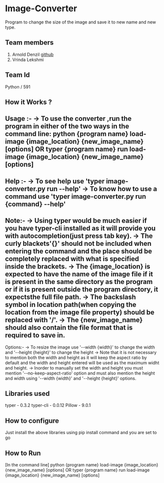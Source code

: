 # Image-Converter
Program to change the size of the image and save it to new name and new type.

## Team members
1. Arnold Denzil [github](https://github.com/arnolddenzil)
2. Vrinda Lekshmi

## Team Id
Python / 591

## How it Works ?
   Usage :-
-> To use the converter ,run the program in either of the two ways in the command line: 
    python {program name} load-image {image_location} {new_image_name} [options]
                                        OR
    typer {program name} run load-image {image_location} {new_image_name} [options]
----------------------------------------------------------------------------------------------------------------
   Help :-
-> To see help use 'typer image-converter.py run --help'
-> To know how to use a command use 'typer image-converter.py run {command} --help'
----------------------------------------------------------------------------------------------------------------
   Note:-
-> Using typer would be much easier if you have typer-cli installed as it will provide you with 
   autocompletion(just press tab key).
-> The curly blackets'{}' should not be included when entering the command and the place should be completely 
   replaced with what is specified inside the brackets.
-> The {image_location} is expected to have the name of the image file if it is present in the same directory 
   as the program or if it is present outside the program directory, it expectsthe full file path.
-> The backslash symbol in location path(when copying the location from the image file property) should be
   replaced with '/'.
-> The {new_image_name} should also contain the file format that is required to save in.
----------------------------------------------------------------------------------------------------------------
   Options:-
-> To resize the image use '--width {width}' to change the width and '--height {height}' to change the height
-> Note that it is not necessary to mention both the width and height as it will keep the aspect ratio by 
   default and the width and height entered will be used as the maximum widht and height.
-> Inorder to manually set the width and height you must mention '--no-keep-aspect-ratio' option and must also
   mention the height and width using '--width {width}' and '--height {height}' options.
   
## Libraries used
typer - 0.3.2
typer-cli - 0.0.12
Pillow - 9.0.1

## How to configure
Just install the above libraries using pip install command and you are set to go

## How to Run
  [In the command line]
  python {program name} load-image {image_location} {new_image_name} [options]
                                      OR
  typer {program name} run load-image {image_location} {new_image_name} [options]


